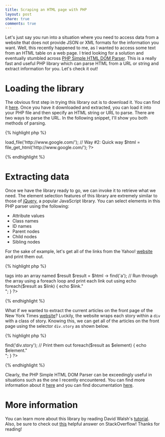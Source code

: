 ```yaml
---
title: Scraping an HTML page with PHP
layout: post
share: true
comments: true
---
```


Let's just say you run into a situation where you need to access data from a website that does not provide JSON or XML formats for the information you want. Well, this recently happened to me, as I wanted to access some text from an HTML table on a web page. I tried looking for a solution and eventually stumbled across [PHP Simple HTML DOM Parser](http://simplehtmldom.sourceforge.net/). This is a really fast and useful PHP library which can parse HTML from a URL or string and extract information for you. Let's check it out!

# Loading the library

The obvious first step in trying this library out is to download it. You can find it [here](http://sourceforge.net/projects/simplehtmldom/files/). Once you have it downloaded and extracted, you can load it into your PHP file and then specify an HTML string or URL to parse. There are two ways to parse the URL. In the following snippet, I'll show you both methods of parsing.

{% highlight php %}
<?php
	// Include the library to actually use it.
	include_once('simple_html_dom.php');

	// Way #1: Object-Oriented
	$html = new simple_html_dom();
	$html -> load_file('http://www.google.com/');

	// Way #2: Quick way
	$html = file_get_html('http://www.google.com/');
?>
{% endhighlight %}

# Extracting data

Once we have the library ready to go, we can invoke it to retrieve what we need. The element selection features of this library are extremely similar to those of [jQuery](http://jquery.com/), a popular JavaScript library. You can select elements in this PHP parser using the following:

-	Attribute values
-	Class names
-	ID names
-	Parent nodes
-	Child nodes
-	Sibling nodes

For the sake of example, let's get all of the links from the Yahoo! [website](http://www.yahoo.com/) and print them out.

{% highlight php %}
<?php
	// Include the library to use it.
	include_once('simple_html_dom.php');

	// Get the HTML from the Yahoo! website.
	$html = file_get_html('http://www.yahoo.com/');

	// Put all of the <a> tags into an array named $result
	$result = $html -> find('a');

	// Run through the array using a foreach loop and print each link out using echo
	foreach($result as $link) {
		echo $link."<br/>";
	}
?>
{% endhighlight %}

What if we wanted to extract the current articles on the front page of the New York Times [website](http://www.nytimes.com/)? Luckily, the website wraps each story within a `div` with a class of story. Knowing this, we can get all of the articles on the front page using the selector `div.story` as shown below.

{% highlight php %}
<?php
    include_once('lib/simple_html_dom.php');

	$html = file_get_html('http://www.nytimes.com/');

	// Find all articles
	$result = $html -> find('div.story');

	// Print them out
	foreach($result as $element) {
		echo $element."<br/>";
	}
?>
{% endhighlight %}

Clearly, the PHP Simple HTML DOM Parser can be exceedingly useful in situations such as the one I recently encountered. You can find more information about it [here](http://simplehtmldom.sourceforge.net/manual.htm) and you can find documentation [here](http://simplehtmldom.sourceforge.net/manual_api.htm).

# More information

You can learn more about this library by reading David Walsh's [tutorial](http://davidwalsh.name/php-notifications). Also, be sure to check out [this](http://stackoverflow.com/questions/3577641/how-to-parse-and-process-html-xml) helpful answer on StackOverflow! Thanks for reading!